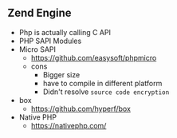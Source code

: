 ## Zend Engine

* Php is actually calling C API
* PHP SAPI Modules
* Micro SAPI
  * https://github.com/easysoft/phpmicro
  * cons
    * Bigger size
    * have to compile in different platform
    * Didn't resolve `source code encryption`
* box
  * https://github.com/hyperf/box
* Native PHP
  * https://nativephp.com/